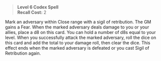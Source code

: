 > **Level 6 Codex Spell**  
> **Recall Cost:** 2

Mark an adversary within Close range with a sigil of retribution. The GM gains a Fear. When the marked adversary deals damage to you or your allies, place a d8 on this card. You can hold a number of d8s equal to your level. When you successfully attack the marked adversary, roll the dice on this card and add the total to your damage roll, then clear the dice. This effect ends when the marked adversary is defeated or you cast Sigil of Retribution again.
